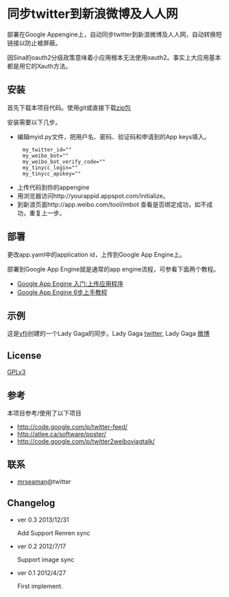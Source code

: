 同步twitter到新浪微博及人人网
====================

部署在Google Appengine上，自动同步twitter到新浪微博及人人网，自动转换短链接以防止被屏蔽。

因Sina的oauth2分级政策意味着小应用根本无法使用oauth2。事实上大应用基本都是用它的Xauth方法。


安装
---

首先下载本项目代码。使用git或直接下载[zip包](https://github.com/mrseaman/twitter-to-weibo-renren/zipball/master)

安装需要以下几步。

* 编辑myid.py文件，把用户名、密码、验证码和申请到的App keys填入。

```console
     my_twitter_id=""
     my_weibo_bot=""
     my_weibo_bot_verify_code=""
     my_tinycc_login=""
     my_tinycc_apikey=""
```
* 上传代码到你的appengine
* 用浏览器访问http://yourappid.appspot.com/initialize。
* 到新浪页面http://app.weibo.com/tool/imbot 查看是否绑定成功，如不成功，重复上一步。

部署
---

更改app.yaml中的application id，上传到Google App Engine上。

部署到Google App Engine就是通常的app engine流程，可参看下面两个教程。

* [Google App Engine 入门:上传应用程序](http://blog.xuming.net/2008/05/google-app-engine-toturial-9.html)
* [Google App Engine 6步上手教程](http://www.cnblogs.com/2011sydney/archive/2009/07/23/1529637.html)


示例
---

这是[yfli](https://twitter.com/yfli)创建的一个Lady Gaga的同步。Lady Gaga [twitter](https://twitter.com/ladygaga), 
Lady Gaga [微博](http://weibo.com/u/2841791740)

License
-------
[GPLv3][gplv3]

参考
----
本项目参考/使用了以下项目

* http://code.google.com/p/twitter-feed/
* http://atlee.ca/software/poster/
* http://code.google.com/p/twitter2weiboviagtalk/

联系
----

* [mrseaman](https://twitter.com/_mrseaman)@twitter

Changelog
---------

- ver 0.3 2013/12/31
    
    Add Support Renren sync 

- ver 0.2 2012/7/17

    Support image sync

- ver 0.1 2012/4/27

    First implement.

[gplv3]: http://www.gnu.org/licenses/gpl.html
